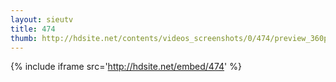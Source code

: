 ```yaml
---
layout: sieutv
title: 474
thumb: http://hdsite.net/contents/videos_screenshots/0/474/preview_360p.mp4.jpg
---
```

{% include iframe src='http://hdsite.net/embed/474' %}
 
